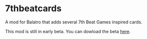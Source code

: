 # 7thbeatcards
A mod for Balatro that adds several 7th Beat Games inspired cards.

This mod is still in early beta. You can dowload the beta [here](https://github.com/Joglacraft/7thbeatcards/tree/beta).
